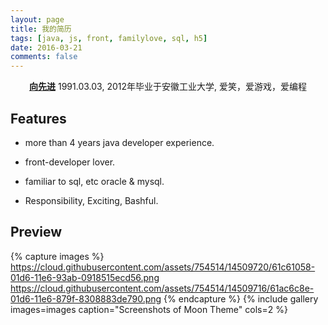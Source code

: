 ```yaml
---
layout: page
title: 我的简历
tags: [java, js, front, familylove, sql, h5]
date: 2016-03-21
comments: false
---
```

    
<center><a href="http://familylove.github.io/"><b>向先进</b></a> 1991.03.03, 2012年毕业于安徽工业大学, 爱笑，爱游戏，爱编程</center>

## Features

* more than 4 years java developer experience.

* front-developer lover.

* familiar to sql, etc oracle & mysql.

* Responsibility, Exciting, Bashful.

## Preview

{% capture images %}
    https://cloud.githubusercontent.com/assets/754514/14509720/61c61058-01d6-11e6-93ab-0918515ecd56.png
    https://cloud.githubusercontent.com/assets/754514/14509716/61ac6c8e-01d6-11e6-879f-8308883de790.png
{% endcapture %}
{% include gallery images=images caption="Screenshots of Moon Theme" cols=2 %}
